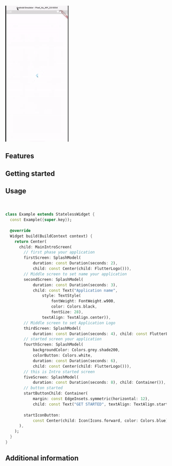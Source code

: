 <!--
This README describes the package. If you publish this package to pub.dev,
this README's contents appear on the landing page for your package.

For information about how to write a good package README, see the guide for
[writing package pages](https://dart.dev/guides/libraries/writing-package-pages).

For general information about developing packages, see the Dart guide for
[creating packages](https://dart.dev/guides/libraries/create-library-packages)
and the Flutter guide for
[developing packages and plugins](https://flutter.dev/developing-packages).
-->

![demo](https://github.com/khaledEltohamy/splash_screen/blob/main/packages/multiple_splash_screens/doc/demo.gif?raw=true)






## Features



## Getting started


## Usage



```dart


class Example extends StatelessWidget {
  const Example({super.key});

  @override
  Widget build(BuildContext context) {
    return Center(
      child: MainIntroScreen(
        // first phase your application
        firstScreen: SplashModel(
            duration: const Duration(seconds: 2),
            child: const Center(child: FlutterLogo())),
        // Middle screen to set name your application
        secondScreen: SplashModel(
            duration: const Duration(seconds: 3),
            child: const Text("Application name",
                style: TextStyle(
                    fontWeight: FontWeight.w900,
                    color: Colors.black,
                    fontSize: 28),
                textAlign: TextAlign.center)),
        // Middle screen to set Application Logo
        thirdScreen: SplashModel(
            duration: const Duration(seconds: 4), child: const FlutterLogo()),
        // started screen your application
        fourthScreen: SplashModel(
            backgroundColor: Colors.grey.shade200,
            colorButton: Colors.white,
            duration: const Duration(seconds: 6),
            child: const Center(child: FlutterLogo())),
        // this is Intro started screen
        fiveScreen: SplashModel(
            duration: const Duration(seconds: 8), child: Container()),
        // button started
        startButtonChild: Container(
            margin: const EdgeInsets.symmetric(horizontal: 12),
            child: const Text("GET STARTED", textAlign: TextAlign.start)),

        startIconButton:
            const Center(child: Icon(Icons.forward, color: Colors.blue)),
      ),
    );
  }
}


```

## Additional information


